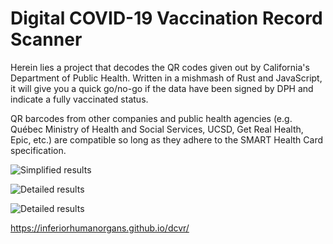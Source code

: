 Digital COVID-19 Vaccination Record Scanner
====

Herein lies a project that decodes the QR codes given out by California's Department of Public Health.  Written in a mishmash of Rust and JavaScript, it will give you a quick go/no-go if the data have been signed by DPH and indicate a fully vaccinated status.

QR barcodes from other companies and public health agencies (e.g. Québec Ministry of Health and Social Services, UCSD, Get Real Health, Epic, etc.) are compatible so long as they adhere to the SMART Health Card specification.

![Simplified results](../screenshots/01-overview.png?raw=true)

![Detailed results](../screenshots/02-detail.png?raw=true)

![Detailed results](../screenshots/03-detail.png?raw=true)

https://inferiorhumanorgans.github.io/dcvr/
